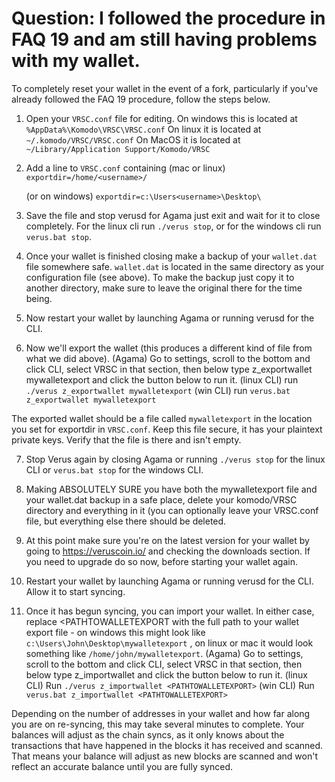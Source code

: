 # Question: I followed the procedure in FAQ 19 and am still having problems with my wallet.

To completely reset your wallet in the event of a fork, particularly if you've already followed the FAQ 19 procedure, follow the steps below.

1. Open your `VRSC.conf` file for editing.
    On windows this is located at `%AppData%\Komodo\VRSC\VRSC.conf`
    On linux it is located at `~/.komodo/VRSC/VRSC.conf`
    On MacOS it is located at `~/Library/Application Support/Komodo/VRSC`

2. Add a line to `VRSC.conf` containing
    (mac or linux)
    `exportdir=/home/<username>/`

    (or on windows)
    `exportdir=c:\Users<username>\Desktop\`

3. Save the file and stop verusd for Agama just exit and wait for it to close completely. For the linux cli run `./verus stop`, or for the windows cli run `verus.bat stop`.

4. Once your wallet is finished closing make a backup of your `wallet.dat` file somewhere safe. `wallet.dat` is located in the same directory as your configuration file (see above). To make the backup just copy it to another directory, make sure to leave the original there for the time being.

5. Now restart your wallet by launching Agama or running verusd for the CLI.

6. Now we'll export the wallet (this produces a different kind of file from what we did above).
    (Agama)
    Go to settings, scroll to the bottom and click CLI, select VRSC in that section, then below type z_exportwallet mywalletexport and click the button below to run it.
    (linux CLI)
    run `./verus z_exportwallet mywalletexport`
    (win CLI)
    run `verus.bat z_exportwallet mywalletexport`

The exported wallet should be a file called `mywalletexport` in the location you set for exportdir in `VRSC.conf`. Keep this file secure, it has your plaintext private keys. Verify that the file is there and isn't empty.

7. Stop Verus again by closing Agama or running `./verus stop` for the linux CLI or `verus.bat stop` for the windows CLI.

8. Making ABSOLUTELY SURE you have both the mywalletexport file and your wallet.dat backup in a safe place, delete your komodo/VRSC directory and everything in it (you can optionally leave your VRSC.conf file, but everything else there should be deleted.

9. At this point make sure you're on the latest version for your wallet by going to https://veruscoin.io/ and checking the downloads section. If you need to upgrade do so now, before starting your wallet again.

10. Restart your wallet by launching Agama or running verusd for the CLI. Allow it to start syncing.

11. Once it has begun syncing, you can import your wallet. In either case, replace <PATHTOWALLETEXPORT with the full path to your wallet export file - on windows this might look like `c:\Users\John\Desktop\mywalletexport` , on linux or mac it would look something like `/home/john/mywalletexport`.
    (Agama)
    Go to settings, scroll to the bottom and click CLI, select VRSC in that section, then below type z_importwallet <PATHTOWALLETEXPORT> and click the button below to run it.
    (linux CLI)
    Run `./verus z_importwallet <PATHTOWALLETEXPORT>`
    (win CLI)
    Run `verus.bat z_importwallet <PATHTOWALLETEXPORT>`

Depending on the number of addresses in your wallet and how far along you are on re-syncing, this may take several minutes to complete. Your balances will adjust as the chain syncs, as it only knows about the transactions that have happened in the blocks it has received and scanned. That means your balance will adjust as new blocks are scanned and won't reflect an accurate balance until you are fully synced.
